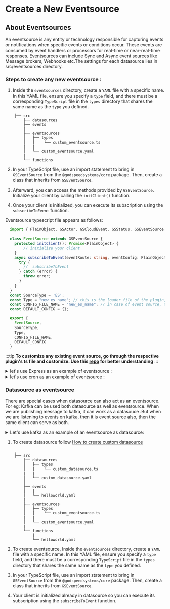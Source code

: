 # Create a New Eventsource

## About Eventsources

An eventsource is any entity or technology responsible for capturing events or notifications when specific events or conditions occur. These events are consumed by event handlers or processors for real-time or near-real-time responses. Eventsources can include Sync and Async event sources like Message brokers, Webhooks etc.The settings for each datasource lies in src/eventsources directory.

### Steps to create any new eventsource :

1. Inside the `eventsources` directory, create a `YAML` file with a specific name. In this YAML file, ensure you specify a `type` field, and there must be a corresponding `TypeScript` file in the `types` directory that shares the same name as the `type` you defined.

```
    ├── src
        ├── datasources
        ├── events
        |
        ├── eventsources
        │   ├── types
        │   |    └── custom_eventsource.ts
        |   |
        │   └── custom_eventsource.yaml
        |
        └── functions
```
2. In your TypeScript file, use an import statement to bring in `GSEventSource` from the `@godspeedsystems/core` package. Then, create a class that inherits from `GSEventSource`.

3. Afterward, you can access the methods provided by `GSEventSource`. Initialize your client by calling the `initClient()` function.

4. Once your client is initialized, you can execute its subscription using the `subscribeToEvent` function.

Eventsource typescript file appears as follows:

```typescript
  import { PlainObject, GSActor, GSCloudEvent, GSStatus, GSEventSource, GSDataSource, GSContext } from "@godspeedsystems/core";

  class EventSource extends GSEventSource {
    protected initClient(): Promise<PlainObject> {
        // initialize your client
    }
    async subscribeToEvent(eventRoute: string, eventConfig: PlainObject, processEvent: (event: GSCloudEvent, eventConfig: PlainObject) => Promise<GSStatus>): Promise<void> {
      try {
        //  subscribeToEvent    
      } catch (error) {
        throw error;
      }
    }
  }
  const SourceType = 'ES';
  const Type = "new_es_name"; // this is the loader file of the plugin, So the final loader file will be `types/${Type.js}`
  const CONFIG_FILE_NAME = "new_es_name"; // in case of event source, this also works as event identifier, and in case of datasource works as datasource name
  const DEFAULT_CONFIG = {};

  export {
    EventSource,
    SourceType,
    Type,
    CONFIG_FILE_NAME,
    DEFAULT_CONFIG
  }
  ```

:::tip **To customize any existing event source, go through the respective plugin's ts file and customize. Use this [repo](https://github.com/godspeedsystems/gs-plugins.git) for better understanding**
:::

<details>
  <summary>let's use Express as an example of eventsource :</summary>

#### Project structure

```bash
    ├── src
        ├── datasources
        │
        ├── events
        |   |
        │   └── sample.yaml
        |   
        ├── eventsources
        |   |
        │   ├── types
        |   |    |
        │   |    └── express.ts
        |   |
        │   └── http.yaml
        |
        └── functions
            |
            └── sample.yaml
```

#### Express config (src/eventsources/http.yaml)
```
type: express
port: 3000
```

#### initializing client and execution ( src/eventsources/types/express.ts ) :

```javascript
import { PlainObject, GSActor, GSCloudEvent, GSStatus, GSEventSource } from "@godspeedsystems/core";
import express from "express";
import bodyParser from 'body-parser';
import _ from "lodash";
import promClient from '@godspeedsystems/metrics';
//@ts-ignore
import promMid from '@mindgrep/express-prometheus-middleware';
import passport from "passport";
import fileUpload from "express-fileupload"
import { Strategy as JwtStrategy, ExtractJwt } from 'passport-jwt';

export default class EventSource extends GSEventSource {
  async initClient(): Promise<PlainObject> {
    const app = express();
    const {
      port = 3000,
      request_body_limit = 50 * 1024 * 1024,
      file_size_limit = 50 * 1024 * 1024,
      jwt: jwtConfig
    } = this.config;

    app.use(bodyParser.urlencoded({ extended: true, limit: request_body_limit }));
    app.use(bodyParser.json({ limit: file_size_limit }));
    app.use(
      fileUpload({
        useTempFiles: true,
        //@ts-ignore
        limits: { fileSize: file_size_limit },
      })
    );
  
    if (jwtConfig) {
      app.use(passport.initialize());
      passport.use(
        new JwtStrategy(
          {
            jwtFromRequest: ExtractJwt.fromAuthHeaderAsBearerToken(),
            secretOrKey: jwtConfig.secretOrKey,
            ignoreExpiration: true,
            jsonWebTokenOptions: {
              audience: jwtConfig.audience,
              issuer: jwtConfig.issuer,
            },
          },
          function (jwtPayload, done) {
            return done(null, jwtPayload);
          },
        ),
      );
    };

    app.listen(port);

    if (process.env.OTEL_ENABLED == 'true') {
      app.use(
        promMid({
          metricsPath: false,
          collectDefaultMetrics: true,
          requestDurationBuckets: promClient.exponentialBuckets(0.2, 3, 6),
          requestLengthBuckets: promClient.exponentialBuckets(512, 2, 10),
          responseLengthBuckets: promClient.exponentialBuckets(512, 2, 10),
        })
      );
    }

    return app;
  }

  private authnHOF(authn: boolean) {
    return (req: express.Request, res: express.Response, next: express.NextFunction) => {
      if (authn) {
        return passport.authenticate('jwt', { session: false })(req, res, next)
      } else {
        next();
      }
    };
  };

  subscribeToEvent(eventRoute: string, eventConfig: PlainObject, processEvent: (event: GSCloudEvent, eventConfig: PlainObject) => Promise<GSStatus>, event?: PlainObject): Promise<void> {
    const routeSplit = eventRoute.split('.');
    const httpMethod: string = routeSplit[1];
    const endpoint = routeSplit[2].replace(/{(.*?)}/g, ':$1');
    const app: express.Express = this.client as express.Express;
    //@ts-ignore
    app[httpMethod](endpoint, this.authnHOF(event.authn), async (req: express.Request, res: express.Response) => {
      const gsEvent: GSCloudEvent = EventSource.createGSEvent(req, endpoint)
      const status: GSStatus = await processEvent(gsEvent, { key: eventRoute, ...eventConfig });
      res
        .status(status.code || 200)
        // if data is a integer, it takes it as statusCode, so explicitly converting it to string
        .send(Number.isInteger(status.data) ? String(status.data) : status.data);
    });
    return Promise.resolve();
  }

  static createGSEvent(req: express.Request, endpoint: string) {
    const reqProp = _.omit(req, [
      '_readableState',
      'socket',
      'client',
      '_parsedUrl',
      'res',
      'app'
    ]);
    const reqHeaders = _.pick(req, ['headers']);
    let data = { ...reqProp, ...reqHeaders };

    const event: GSCloudEvent = new GSCloudEvent(
      'id',
      endpoint,
      new Date(),
      'http',
      '1.0',
      data,
      'REST',
      new GSActor('user'),
      {}
    );

    return event;
  }
}

const SourceType = 'ES';
const Type = 'express'; // this is the loader file of the plugin, So the final loader file will be `types/${Type.js}`
const CONFIG_FILE_NAME = 'http'; // in case of event source, this also works as event identifier, and in case of datasource works as datasource name
const DEFAULT_CONFIG = { port: 3000, docs: { endpoint: '/api-docs' } };

export  {
  EventSource,
  SourceType,
  Type,
  CONFIG_FILE_NAME,
  DEFAULT_CONFIG
};
```



#### Express event (src/events/sample.yaml)

```
http.get./sample_api:
    fn: sample      #redirects to src/functions/sample.yaml
    body: 
      content:
        application/json:
          schema:
            type: object
            properties:
              name: 
                type: string
              message: 
                type: string                         
    params:     
      - in: query
        name: user
        required: true  
        schema: 
          type: string   
    responses:      
      200:
        content:
          application/json:
            schema:
              type: string
```

#### Function to be called (src/functions/sample.yaml)


```yaml
summary: example
description: this function is called to return
tasks:
    - id: example
      fn: com.gs.return #its an inbuilt function
      args: |
        <%"Hello "+inputs.query.user+". This is a message from body "+inputs.body.message%>
```

</details>


<details>
  <summary>let's use cron as an example of eventsource :</summary>

#### Project structure

```bash
    ├── src
        ├── datasources
        │
        ├── events
        |   |
        │   └── every_minute_task.yaml
        |   
        ├── eventsources
        |   |
        │   ├── types
        |   |    |
        │   |    └── cron.ts
        |   |
        │   └── cron.yaml
        |
        └── functions
            |
            └── every_minute.yaml
```

#### Cron config ( src/eventsources/cron.yaml )
```yaml
type: cron
```

#### Initializing client and execution ( src/eventsources/types/cron.ts ) :

```javascript
import {GSEventSource, GSCloudEvent,PlainObject, GSStatus, GSActor } from "@godspeedsystems/core";
import cron from "node-cron";

export default class EventSource extends GSEventSource {
protected initClient(): Promise<PlainObject> {
    return Promise.resolve(cron);
}
subscribeToEvent(
    eventKey: string,
    eventConfig: PlainObject,
    processEvent: (
    event: GSCloudEvent,
    eventConfig: PlainObject
    ) => Promise<GSStatus>
): Promise<void> {
    let [,schedule, timezone] = eventKey.split(".");
    let client = this.client;
    if (client) {
    try {
      client.schedule(
          schedule,
          async () => {
            const event = new GSCloudEvent(
              "id",
              eventKey,
              new Date(),
              "cron",
              "1.0",
              {},
              "cron",
              new GSActor("user"),
              {}
            );
            await processEvent(event, eventConfig);
            return Promise.resolve()
          },
          {
            timezone,
          }
        );
      } catch (err) {
        console.error(err);
        throw err;
      }
    }
    return Promise.resolve(); 
  }
};
```

#### cron event  ( src/events/every_minute_task.yaml )

```yaml
# event for Shedule a task for evrey minute.

cron.* * * * *.Asia/Kolkata:
  fn: every_minute

```
For  cron expressions   `https://crontab.cronhub.io/`

#### cron workflow to schedule ( src/functions/every_minute.yaml )


```yaml
summary: this workflow will be running every minute
tasks:
  - id: print
    description: print for every minute
    fn: com.gs.return
    args:
      data: HELLO from CRON
```

</details>

### Datasource as eventsource 

There are special cases when datasource can also act as an eventsource.
For eg: Kafka can be used both datasource as well as eventsource. When we are publishing message to kafka, it can work as a datasouce .But when we are listening to events on kafka, then it is event source also, then the same client can serve as both.

<details>
  <summary>Let's use kafka as an example of an eventsource as datasource:</summary>

#### Project structure

```bash
    ├── src
        ├── datasources
        │   ├── types
        │   |    └── kafka.ts
        |   |
        │   └── kafka.yaml
        │
        ├── events
        |   |
        │   ├── kafka_publish_event.yaml
        |   |
        |   └── kafka_consumer_event.yaml

        ├── eventsources
        │   ├── types
        │   |    └── kafka.ts
        |   |
        │   └── kafka.yaml
        |
        └── functions
            |
            ├── kafka-publish.yaml
            |
            └── kafka-consume.yaml
```

#### Kafka config ( src/eventsources/kafka.yaml )
```yaml
type: kafka
groupId: "kafka_proj"
```

#### subscribeToEvent ( src/eventsources/types/Kafka.ts ) :

```javascript
import { GSCloudEvent, GSStatus, GSActor, GSDataSourceAsEventSource, PlainObject} from "@godspeedsystems/core";

export default class EventSource extends GSDataSourceAsEventSource {
  async subscribeToEvent(
    eventKey: string,
    eventConfig: PlainObject,
    processEvent: (
      event: GSCloudEvent,
      eventConfig: PlainObject
    ) => Promise<GSStatus>
  ): Promise<void> {
    const client = this.client;
    const ds = eventKey.split(".")[0];
    const groupId = eventKey.split(".")[2]
    const _topic = eventKey.split('.')[1];
    interface mesresp {
      topic: string;
      partition: number;
      message: any;
    }

    if (client) {
      const consumer = client.consumer({ groupId: groupId });
      await consumer.subscribe({
        topic: _topic,
        fromBeginning: true,
      });

      await consumer.run({
        eachMessage: async (messagePayload: mesresp) => {
          const { message } = messagePayload;
          let msgValue;
          let status;
          let data;
          try {
            msgValue = message?.value?.toString();
            data = {
              body: msgValue,
            };
            status = 200;
          } catch (ex) {
            status = 500;
            return new GSStatus(
              false,
              500,
              `Error in parsing kafka event data ${msgValue}`,
              ex
            );
          }
          const event = new GSCloudEvent(
            "id",
            `${ds}.${_topic}.${groupId}`,
            new Date(message.timestamp),
            "kafka",
            "1.0",
            data,
            "messagebus",
            new GSActor("user"),
            ""
          );
          const res = await processEvent(event, eventConfig);

          if (!res) {
            status = 500;
          } else {
            status = 200;
          }
          return res;
        },
      });
    }
  }
}
```

#### Example event for consume ( src/events/kafka_consumer_event.yaml ) :

```yaml
kafka.publish-producer1.kafka_proj:
  id: kafka__consumer
  fn: kafka_consume
  body:
    description: The body of the query
    content:
      application/json:
        schema:
          type: string

```

#### Example workflow for consumer ( src/functions/kafka-consume.yaml ) :


```yaml
id: kafka-conumer
summary: consumer
tasks:
    - id: set_con
      fn: com.gs.return
      args: <% inputs %>

```
</details>


1. To create datasource follow [How to create custom datasource](/docs/microservices-framework/datasources/create-custom-datasource.md)

```
    .
    ├── src
        ├── datasources
        │   ├── types
        │   |    └── custom_datasource.ts
        |   |
        │   └── custom_datasource.yaml
        │
        ├── events
        |   |
        │   └── helloworld.yaml
        |
        ├── eventsources
        │   ├── types
        │   |    └── custom_eventsource.ts
        |   |
        │   └── custom_eventsource.yaml
        |
        └── functions
            |
            └── helloworld.yaml
```

2. To create eventsource, Inside the `eventsources` directory, create a `YAML` file with a specific name. In this YAML file, ensure you specify a `type` field, and there must be a corresponding `TypeScript` file in the `types` directory that shares the same name as the `type` you defined.

3. In your TypeScript file, use an import statement to bring in `GSEventSource` from the `@godspeedsystems/core` package. Then, create a class that inherits from `GSEventSource`.

4. Your client is initialized already in datasource so you can execute its subscription using the `subscribeToEvent` function.


